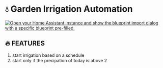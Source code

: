 # 💧 Garden Irrigation Automation

[![Open your Home Assistant instance and show the blueprint import dialog with a specific blueprint pre-filled.](https://community-assets.home-assistant.io/original/4X/d/7/6/d7625545838a4970873f3a996172212440b7e0ae.svg
)](https://my.home-assistant.io/redirect/blueprint_import/?blueprint_url=https%3A%2F%2Fgithub.com%2FaSauerwein%2Fha-blueprints%2Fblob%2Fmain%2Fblueprints%2Fautomation%2Fgarden_irrigation_automation.yaml)


## 🔥 FEATURES

1. start irrigation based on a schedule
2. start only if the precipation of today is above 2

